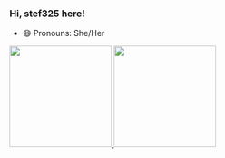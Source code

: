 ### Hi, stef325 here!
- 😄 Pronouns: She/Her
 <div>
  <a href="https://github.com/stef325">
  <img height="180em" src="https://github-readme-stats.vercel.app/api?username=stef325&title_color=2069d6&text_color=193d91&bg_color=0a0d12&hide_border=true&border_radius=0&show_icons=true"/>
  <img height="180em" src="https://github-readme-stats.vercel.app/api/top-langs/?username=rafaballerini&layout=compact&langs_count=7&theme=dracula"/>
</div>


<!--
**stef325/stef325** is a ✨ _special_ ✨ repository because its `README.md` (this file) appears on your GitHub profile.

Here are some ideas to get you started:

- 🔭 I’m currently working on ...
- 🌱 I’m currently learning ...
- 👯 I’m looking to collaborate on ...
- 🤔 I’m looking for help with ...
- 💬 Ask me about ...
- 📫 How to reach me: ...

- ⚡ Fun fact: ...
-->
